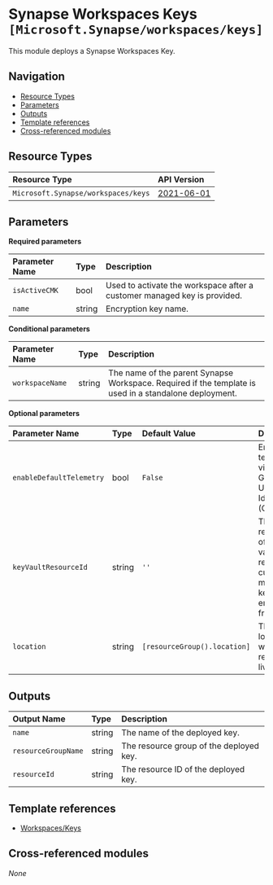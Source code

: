 # Synapse Workspaces Keys `[Microsoft.Synapse/workspaces/keys]`

This module deploys a Synapse Workspaces Key.

## Navigation

- [Resource Types](#Resource-Types)
- [Parameters](#Parameters)
- [Outputs](#Outputs)
- [Template references](#Template-references)
- [Cross-referenced modules](#Cross-referenced-modules)

## Resource Types

| Resource Type | API Version |
| :-- | :-- |
| `Microsoft.Synapse/workspaces/keys` | [2021-06-01](https://learn.microsoft.com/en-us/azure/templates/Microsoft.Synapse/2021-06-01/workspaces/keys) |

## Parameters

**Required parameters**

| Parameter Name | Type | Description |
| :-- | :-- | :-- |
| `isActiveCMK` | bool | Used to activate the workspace after a customer managed key is provided. |
| `name` | string | Encryption key name. |

**Conditional parameters**

| Parameter Name | Type | Description |
| :-- | :-- | :-- |
| `workspaceName` | string | The name of the parent Synapse Workspace. Required if the template is used in a standalone deployment. |

**Optional parameters**

| Parameter Name | Type | Default Value | Description |
| :-- | :-- | :-- | :-- |
| `enableDefaultTelemetry` | bool | `False` | Enable telemetry via a Globally Unique Identifier (GUID). |
| `keyVaultResourceId` | string | `''` | The resource ID of a key vault to reference a customer managed key for encryption from. |
| `location` | string | `[resourceGroup().location]` | The geo-location where the resource lives. |


## Outputs

| Output Name | Type | Description |
| :-- | :-- | :-- |
| `name` | string | The name of the deployed key. |
| `resourceGroupName` | string | The resource group of the deployed key. |
| `resourceId` | string | The resource ID of the deployed key. |

## Template references

- [Workspaces/Keys](https://learn.microsoft.com/en-us/azure/templates/Microsoft.Synapse/2021-06-01/workspaces/keys)

## Cross-referenced modules

_None_
